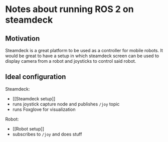 # Notes about running ROS 2 on steamdeck

## Motivation

Steamdeck is a great platform to be used as a controller for mobile robots. It would be great to have a setup in which steamdeck screen can be used to display camera from a robot and joysticks to control said robot.

## Ideal configuration

Steamdeck:
* [[Steamdeck setup]]
* runs joystick capture node and publishes `/joy` topic
* runs Foxglove for visualization

Robot:
* [[Robot setup]]
* subscribes to `/joy` and does stuff

